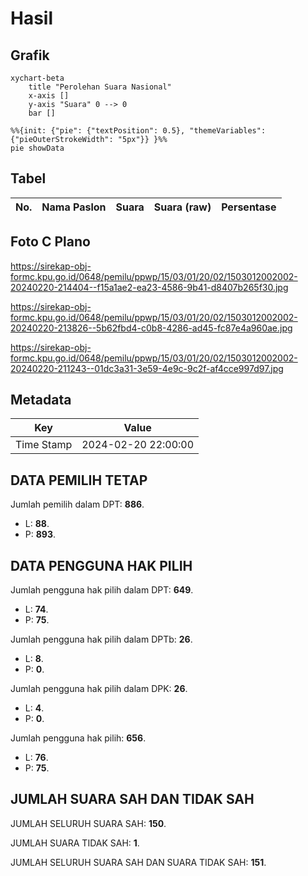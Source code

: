 # Hasil

## Grafik

```mermaid
xychart-beta
    title "Perolehan Suara Nasional"
    x-axis []
    y-axis "Suara" 0 --> 0
    bar []
```

```mermaid
%%{init: {"pie": {"textPosition": 0.5}, "themeVariables": {"pieOuterStrokeWidth": "5px"}} }%%
pie showData
```

## Tabel

| No. | Nama Paslon | Suara | Suara (raw) | Persentase |
|:--- |:----------- | -----:| -----------:| ----------:|


[p-1]: https://github.com/gigit-pemilu/pemilu-2024/blob/main/pilpres/hitung-suara/sub/15-jambi/sub/03-sarolangun/sub/01-batang-asai/sub/2002-sungai-keradak/sub/002-tps/sub/paslon-1.txt
[p-2]: https://github.com/gigit-pemilu/pemilu-2024/blob/main/pilpres/hitung-suara/sub/15-jambi/sub/03-sarolangun/sub/01-batang-asai/sub/2002-sungai-keradak/sub/002-tps/sub/paslon-2.txt
[p-3]: https://github.com/gigit-pemilu/pemilu-2024/blob/main/pilpres/hitung-suara/sub/15-jambi/sub/03-sarolangun/sub/01-batang-asai/sub/2002-sungai-keradak/sub/002-tps/sub/paslon-3.txt

## Foto C Plano

https://sirekap-obj-formc.kpu.go.id/0648/pemilu/ppwp/15/03/01/20/02/1503012002002-20240220-214404--f15a1ae2-ea23-4586-9b41-d8407b265f30.jpg

https://sirekap-obj-formc.kpu.go.id/0648/pemilu/ppwp/15/03/01/20/02/1503012002002-20240220-213826--5b62fbd4-c0b8-4286-ad45-fc87e4a960ae.jpg

https://sirekap-obj-formc.kpu.go.id/0648/pemilu/ppwp/15/03/01/20/02/1503012002002-20240220-211243--01dc3a31-3e59-4e9c-9c2f-af4cce997d97.jpg


## Metadata

| Key        | Value               |
| ---------- | ------------------- |
| Time Stamp | 2024-02-20 22:00:00 |


## DATA PEMILIH TETAP

Jumlah pemilih dalam DPT: **886**.
 * L: **88**.
 * P: **893**.

## DATA PENGGUNA HAK PILIH

Jumlah pengguna hak pilih dalam DPT: **649**.
 * L: **74**.
 * P: **75**.

Jumlah pengguna hak pilih dalam DPTb: **26**.
 * L: **8**.
 * P: **0**.

Jumlah pengguna hak pilih dalam DPK: **26**.
 * L: **4**.
 * P: **0**.

Jumlah pengguna hak pilih: **656**.
 * L: **76**.
 * P: **75**.

## JUMLAH SUARA SAH DAN TIDAK SAH

JUMLAH SELURUH SUARA SAH: **150**.

JUMLAH SUARA TIDAK SAH: **1**.

JUMLAH SELURUH SUARA SAH DAN SUARA TIDAK SAH: **151**.


